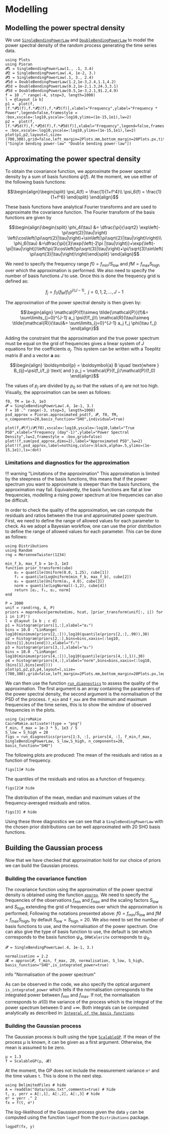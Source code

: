 # Modelling

## Modelling the power spectral density

We use [`SingleBendingPowerLaw`](@ref) and [`DoubleBendingPowerLaw`](@ref) to model the power spectral density of the random process generating the time series data.

```@example modelling
using Plots
using Pioran
𝓟1 = SingleBendingPowerLaw(1., .1, 3.4)
𝓟2 = SingleBendingPowerLaw(.4, 1e-2, 3.)
𝓟3 = SingleBendingPowerLaw(.1, 3., 2.4)
𝓟1d = DoubleBendingPowerLaw(1.2,1e-3,2.4,1.1,4.2)
𝓟2d = DoubleBendingPowerLaw(0.2,1e-2,1.3,24.3,3.1)
𝓟3d = DoubleBendingPowerLaw(0.5,1e-3,2.1,91.2,4.9)
f = 10 .^ range(-4, stop=3, length=1000)
l = @layout [a b]
p1 =  plot(f,[f.*𝓟1(f),f.*𝓟2(f),f.*𝓟3(f)],xlabel="Frequency",ylabel="Frequency * Power",legend=false,framestyle = :box,xscale=:log10,yscale=:log10,ylims=(1e-15,1e1),lw=2)
p2 =  plot(f,[f.*𝓟1d(f),f.*𝓟2d(f),f.*𝓟3d(f)],xlabel="Frequency",legend=false,framestyle = :box,xscale=:log10,yscale=:log10,ylims=(1e-15,1e1),lw=2)
plot(p1,p2,layout=l,size=(700,300),grid=false,left_margin=2Plots.mm,bottom_margin=20Plots.px,title=["Single bending power-law" "Double bending power-law"])
```

## Approximating the power spectral density

To obtain the covariance function, we approximate the power spectral density by a sum of basis functions $\psi(f)$. At the moment, we use either of the following basis functions:

```math
\begin{align}\begin{split}
\psi_4(f) = \frac{1}{1+f^4}\\
\psi_6(f) = \frac{1}{1+f^6}
\end{split}
\end{align}
```
These basis functions have analytical Fourier transforms and are used to approximate the covariance function. The Fourier transform of the basis functions are given by

```math
\begin{align}\begin{split}
\phi_4(\tau) &= \dfrac{\pi}{\sqrt2} \exp\left(-\pi\sqrt{2}|\tau|\right) \left(\cos\left(\pi\sqrt{2}|\tau|\right)+\sin\left(\pi\sqrt{2}|\tau|\right)\right)\\
\phi_6(\tau) &=\dfrac{\pi}{3}\exp{\left(-2\pi |\tau|\right)}+\exp{\left(-\pi|\tau|\right)}\left(\pi/3\cos\left(\pi\sqrt{3}|\tau|\right)+\pi/\sqrt{3}\sin\left(\pi\sqrt{3}|\tau|\right)\right)\end{split}
\end{align}
```

We need to specify the frequency range $f0=f_\mathrm{min}/S_\mathrm{low}$ and $fM=f_\mathrm{max}S_\mathrm{high}$ over which the approximation is performed. We also need to specify the number of basis functions $J$ to use. Once this is done the frequency grid is defined as:

```math
f_j=f_0\left({f_M}/{f_0}\right)^{j/(J-1)}, ~~j=0,1,2,\dots,J-1
```

The approximation of the power spectral density is then given by:

```math
\begin{align}
    \mathcal{P}(f)\simeq \tilde{\mathcal{P}}(f)&=  \sum\limits_{j=0}^{J-1} a_j \psi(f/f_j)\\
    \mathcal{R}(\tau)\simeq \tilde{\mathcal{R}}(\tau)&= \sum\limits_{j=0}^{J-1} a_j f_j \phi(\tau f_j)
\end{align}
```

Adding the constraint that the approximation and the true power spectrum must be equal on the grid of frequencies gives a linear system of $J$ equations for the coefficients $a_j$. This system can be written with a Toeplitz matrix $B$  and a vector $\boldsymbol{a}$ as:

```math
\begin{align}
\boldsymbol{p} = \boldsymbol{a} B \quad \text{where } B_{ij}=\psi(f_i/f_j) \text{ and } p_j = \mathcal{P}(f_j)/\mathcal{P}(f_0)
\end{align}
```

The values of $p_j$ are divided by $p_0$ so that the values of $a_j$ are not too high. Visually, the approximation can be seen as follows:
```@example modelling
f0, fM = 1e-3, 1e3
𝓟 = SingleBendingPowerLaw(.4, 1e-1, 3.)
f = 10 .^ range(-3, stop=3, length=1000)
psd_approx = Pioran.approximated_psd(f, 𝓟, f0, fM, n_components=20,basis_function="SHO",individual=true)

plot(f,𝓟(f)/𝓟(f0),xscale=:log10,yscale=:log10,label="True PSD",xlabel="Frequency (day^-1)",ylabel="Power Spectral Density",lw=2,framestyle = :box,grid=false)
plot!(f,sum(psd_approx,dims=2),label="Approximated PSD",lw=2)
plot!(f,psd_approx,label=nothing,color=:black,alpha=.5,ylims=(1e-15,1e1),ls=:dot)
```

### Limitations and diagnostics for the approximation

!!! warning "Limitations of the approximation"
    This approximation is limited by the steepness of the basis functions, this means that if the power spectrum you want to approximate is steeper than the basis functions, the approximation may fail. Equivalently, the basis functions are flat at low frequencies, modelling a rising power spectrum at low frequencies can also be difficult.

In order to check the quality of the approximation, we can compute the residuals and ratios between the true and approximated power spectrum. First, we need to define the range of allowed values for each parameter to check. As we adopt a Bayesian workflow, one can use the prior distribution to define the range of allowed values for each parameter. This can be done as follows:

```@example modelling
using Distributions
using Random
rng = MersenneTwister(1234)

min_f_b, max_f_b = 1e-3, 1e3
function prior_transform(cube)
    α₁ = quantile(Uniform(0.0, 1.25), cube[1])
    f₁ = quantile(LogUniform(min_f_b, max_f_b), cube[2])
    α₂ = quantile(Uniform(α₁, 4.0), cube[3])
    norm = quantile(LogNormal(-1,2), cube[4])
    return [α₁, f₁, α₂, norm]
end

P = 2000
unif = rand(rng, 4, P)
priors = mapreduce(permutedims, hcat, [prior_transform(unif[:, i]) for i in 1:P]')
l = @layout [a b ; c d]
p1 = histogram(priors[1,:],xlabel="α₁")
bins = 10.0 .^LinRange( log10(minimum(priors[2,:])),log10(quantile(priors[2,:],.99)),30)
p2 = histogram(priors[2,:],bins=bins,xaxis=(:log10,(bins[1],bins[end])),xlabel="f₁")
p3 = histogram(priors[3,:],xlabel="α₂")
bins = 10.0 .^LinRange( log10(minimum(priors[4,:])),log10(quantile(priors[4,:],1)),30)
p4 = histogram(priors[4,:],xlabel="norm",bins=bins,xaxis=(:log10,(bins[1],bins[end])))
plot(p1,p2,p3,p4,layout=l,size=(700,300),grid=false,left_margin=2Plots.mm,bottom_margin=20Plots.px,legend=false)
```

We can then use the function [`run_diagnostics`](@ref) to assess the quality of the approximation.
The first argument is an array containing the parameters of the power spectral density, the second argument is the normalisation of the PSD of the process. `f_min` and `f_max` are the minimum and maximum frequencies of the time series, this is to show the window of observed frequencies in the plots.

```@example modelling
using CairoMakie
CairoMakie.activate!(type = "png")
f_min, f_max = 1e-3 * 5, 1e3 / 5
S_low = S_high = 20
figs = run_diagnostics(priors[1:3, :], priors[4, :], f_min,f_max, SingleBendingPowerLaw, S_low,S_high, n_components=20, basis_function="SHO")
```
The following plots are produced:
The mean of the residuals and ratios as a function of frequency.
```@example modelling
figs[1]# hide
```

The quantiles of the residuals and ratios as a function of frequency.
```@example modelling
figs[2]# hide
```
The distribution of the mean, median and maximum values of the frequency-averaged residuals and ratios.
```@example modelling
figs[3] # hide
```

Using these three diagnostics we can see that a `SingleBendingPowerLaw` with the chosen prior distributions can be well approximated with 20 SHO basis functions.


## Building the Gaussian process

Now that we have checked that approximation hold for our choice of priors we can build the Gaussian process.

### Building the covariance function

The covariance function using the approximation of the power spectral density is obtained using the function [`approx`](@ref). We need to specify the frequencies of the observations $f_\mathrm{min}$ and $f_\mathrm{max}$ and the scaling factors $S_\mathrm{low}$ and $S_\mathrm{high}$ extending the grid of frequencies over which the approximation is performed; Following the notations presented above: $f0=f_\mathrm{min}/S_\mathrm{low}$ and $fM = f_\mathrm{max}S_\mathrm{high}$, by default $S_\mathrm{low}=S_\mathrm{high}=20$. We also need to set the number of basis functions to use, and the normalisation of the power spectrum. One can also give the type of basis function to use, the default is `SHO` which corresponds to the basis function $\psi_4$, `DRWCelerite` corresponds to $\psi_6$.


```@example modelling
𝓟 = SingleBendingPowerLaw(.4, 1e-1, 3.)

normalisation = 2.2
𝓡 = approx(𝓟, f_min, f_max, 20, normalisation, S_low, S_high, basis_function="SHO",is_integrated_power=true)
```

 info "Normalisation of the power spectrum"

As can be observed in the code, we also specify the optical argument `is_integrated_power` which tells if the normalisation corresponds to the integrated power between $f_\mathrm{min}$ and $f_\mathrm{max}$. If not, the normalisation corresponds to $\mathcal{R}(0)$ the variance of the process which is the integral of the power spectrum between $0$ and $+\infty$. Both integrals can be computed analytically as described in: [`Integral of the basis functions`](@ref).

### Building the Gaussian process

The Gaussian process is built using the type [`ScalableGP`](@ref). If the mean of the process $\mu$ is known, it can be given as a first argument. Otherwise, the mean is assumed to be zero.

```@example modelling
μ = 1.3
f = ScalableGP(μ, 𝓡)
```
At the moment, the GP does not include the measurement variance `σ²` and the time values `t`. This is done in the next step.
```@example modelling
using DelimitedFiles # hide
A = readdlm("data/simu.txt",comments=true) # hide
t, y, yerr = A[:,1], A[:,2], A[:,3] # hide
σ² = yerr .^ 2
fx = f(t, σ²)
```
The log-likelihood of the Gaussian process given the data `y` can be computed using the function `logpdf` from the `Distributions` package.
```@example modelling
logpdf(fx, y)
```